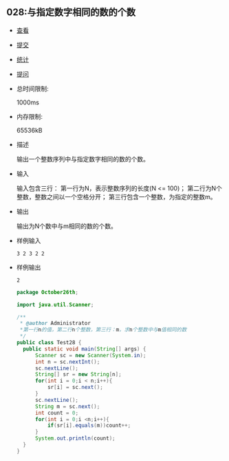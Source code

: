 ## 028:与指定数字相同的数的个数

- [查看](http://cxsjsxmooc.openjudge.cn/2019t1fallall/028/)
- [提交](http://cxsjsxmooc.openjudge.cn/2019t1fallall/028/submit/)
- [统计](http://cxsjsxmooc.openjudge.cn/2019t1fallall/028/statistics/)
- [提问](http://cxsjsxmooc.openjudge.cn/2019t1fallall/clarify/028/)

- 总时间限制: 

  1000ms

- 内存限制: 

  65536kB

- 描述

  输出一个整数序列中与指定数字相同的数的个数。 

- 输入

  输入包含三行： 第一行为N，表示整数序列的长度(N <= 100)； 第二行为N个整数，整数之间以一个空格分开； 第三行包含一个整数，为指定的整数m。

- 输出

  输出为N个数中与m相同的数的个数。

- 样例输入

  `3 2 3 2 2`

- 样例输出

  `2`

  ```java
  package October26th;
  
  import java.util.Scanner;
  
  /**
   * @author Administrator
   *第一行n的值，第二行n个整数，第三行：m，求n个整数中与m值相同的数
   */
  public class Test28 {
  	public static void main(String[] args) {
  		Scanner sc = new Scanner(System.in);
  		int n = sc.nextInt();
  		sc.nextLine();
  		String[] sr = new String[n]; 
  		for(int i = 0;i < n;i++){
  			sr[i] = sc.next();
  		}
  		sc.nextLine();
  		String m = sc.next();
  		int count = 0;
  		for(int i = 0;i <n;i++){
  			if(sr[i].equals(m))count++;
  		}
  		System.out.println(count);
  	}
  }
  
  ```

  